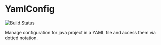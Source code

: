# YamlConfig
[![Build Status](https://travis-ci.com/jsixface/YamlConfig.svg?branch=master)](https://travis-ci.com/jsixface/YamlConfig)

Manage configuration for java project in a YAML file and access them via dotted notation.
